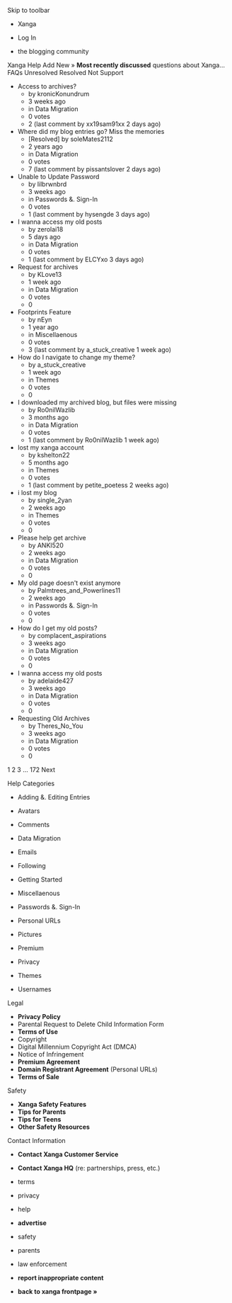 Skip to toolbar

*   Xanga

*   Log In

*   the blogging community

Xanga Help Add New » **Most recently discussed** questions about Xanga… FAQs Unresolved Resolved Not Support

*   Access to archives?
    *   by kronicKonundrum
    *   3 weeks ago
    *   in Data Migration
    *   0 votes
    *   2 (last comment by xx19sam91xx 2 days ago)
*   Where did my blog entries go? Miss the memories
    *   \[Resolved\] by soleMates2112
    *   2 years ago
    *   in Data Migration
    *   0 votes
    *   7 (last comment by pissantslover 2 days ago)
*   Unable to Update Password
    *   by lilbrwnbrd
    *   3 weeks ago
    *   in Passwords &. Sign-In
    *   0 votes
    *   1 (last comment by hysengde 3 days ago)
*   I wanna access my old posts
    *   by zerolai18
    *   5 days ago
    *   in Data Migration
    *   0 votes
    *   1 (last comment by ELCYxo 3 days ago)
*   Request for archives
    *   by KLove13
    *   1 week ago
    *   in Data Migration
    *   0 votes
    *   0
*   Footprints Feature
    *   by nEyn
    *   1 year ago
    *   in Miscellaenous
    *   0 votes
    *   3 (last comment by a\_stuck\_creative 1 week ago)
*   How do I navigate to change my theme?
    *   by a\_stuck\_creative
    *   1 week ago
    *   in Themes
    *   0 votes
    *   0
*   I downloaded my archived blog, but files were missing
    *   by Ro0nilWazlib
    *   3 months ago
    *   in Data Migration
    *   0 votes
    *   1 (last comment by Ro0nilWazlib 1 week ago)
*   lost my xanga account
    *   by kshelton22
    *   5 months ago
    *   in Themes
    *   0 votes
    *   1 (last comment by petite\_poetess 2 weeks ago)
*   i lost my blog
    *   by single\_2yan
    *   2 weeks ago
    *   in Themes
    *   0 votes
    *   0
*   Please help get archive
    *   by ANKI520
    *   2 weeks ago
    *   in Data Migration
    *   0 votes
    *   0
*   My old page doesn't exist anymore
    *   by Palmtrees\_and\_Powerlines11
    *   2 weeks ago
    *   in Passwords &. Sign-In
    *   0 votes
    *   0
*   How do I get my old posts?
    *   by complacent\_aspirations
    *   3 weeks ago
    *   in Data Migration
    *   0 votes
    *   0
*   I wanna access my old posts
    *   by adelaide427
    *   3 weeks ago
    *   in Data Migration
    *   0 votes
    *   0
*   Requesting Old Archives
    *   by Theres\_No\_You
    *   3 weeks ago
    *   in Data Migration
    *   0 votes
    *   0

1 2 3 ... 172 Next

Help Categories

*   Adding &. Editing Entries
*   Avatars
*   Comments
*   Data Migration
*   Emails
*   Following
*   Getting Started
*   Miscellaenous

*   Passwords &. Sign-In
*   Personal URLs
*   Pictures
*   Premium
*   Privacy
*   Themes
*   Usernames

Legal

*   **Privacy Policy**
*   Parental Request to Delete Child Information Form
*   **Terms of Use**
*   Copyright
*   Digital Millennium Copyright Act (DMCA)
*   Notice of Infringement
*   **Premium Agreement**
*   **Domain Registrant Agreement** (Personal URLs)
*   **Terms of Sale**

Safety

*   **Xanga Safety Features**
*   **Tips for Parents**
*   **Tips for Teens**
*   **Other Safety Resources**

Contact Information

*   **Contact Xanga Customer Service**
*   **Contact Xanga HQ** (re: partnerships, press, etc.)

*   terms
*   privacy
*   help
*   **advertise**

*   safety
*   parents
*   law enforcement
*   **report inappropriate content**

*   **back to xanga frontpage »**